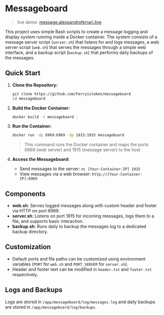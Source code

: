 # Messageboard

> live demo: [message.alessandroferrari.live](https://message.alessandroferrari.live)

This project uses simple Bash scripts to create a message logging and display system running inside a Docker container. The system consists of a message server script (`server.sh`) that listens for and logs messages, a web server script (`web.sh`) that serves the messages through a simple web interface, and a backup script (`backup.sh`) that performs daily backups of the messages.

## Quick Start

1. **Clone the Repository:**
   ```bash
   git clone https://github.com/Ferryistaken/messageboard
   cd messageboard
   ```

2. **Build the Docker Container:**
   ```bash
   docker build -t messageboard .
   ```

3. **Run the Container:**
   ```bash
   docker run -dp 6969:6969 -dp 1915:1915 messageboard
   ```

   > This command runs the Docker container and maps the ports 6969 (web server) and 1915 (message server) to the host.

4. **Access the Messageboard:**
   - Send messages to the server: `nc [Your-Container-IP] 1915`
   - View messages via a web browser: `http://[Your-Container-IP]:6969`

## Components

- **web.sh**: Serves logged messages along with custom header and footer via HTTP on port 6969.
- **server.sh**: Listens on port 1915 for incoming messages, logs them to a file, and supports basic interaction.
- **backup.sh**: Runs daily to backup the messages log to a dedicated backup directory.

## Customization

- Default ports and file paths can be customized using environment variables (`PORT` for `web.sh` and `PORT_SERVER` for `server.sh`).
- Header and footer text can be modified in `header.txt` and `footer.txt` respectively.

## Logs and Backups

Logs are stored in `/app/messageboard/log/messages.log` and daily backups are stored in `/app/messageboard/log/backups`.

